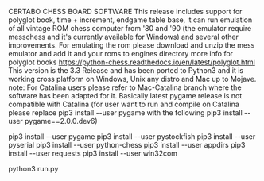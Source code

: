 CERTABO CHESS BOARD SOFTWARE
This release includes support for polyglot book, time + increment, endgame table base, it can run emulation of all vintage ROM chess computer from '80 and '90 (the emulator require messchess and it's currently available for Windows) and several other improvements.
For emulating the rom please download and unzip the mess emulator and add it and your roms to engines directory more info for polyglot books https://python-chess.readthedocs.io/en/latest/polyglot.html
This version is the 3.3 Release and has been ported to Python3 and it is working cross platform on Windows, Unix any distro and Mac up to Mojave.
note: For Catalina users please refer to Mac-Catalina branch where the software has been adapted for it. Basically latest pygame release is not compatible with Catalina (for user want to run and compile on Catalina please  replace pip3 install --user pygame with the following  pip3 install --user pygame==2.0.0.dev6)

pip3 install --user pygame
pip3 install --user pystockfish
pip3 install --user pyserial
pip3 install --user python-chess
pip3 install --user appdirs
pip3 install --user requests
pip3 install --user win32com

python3 run.py
